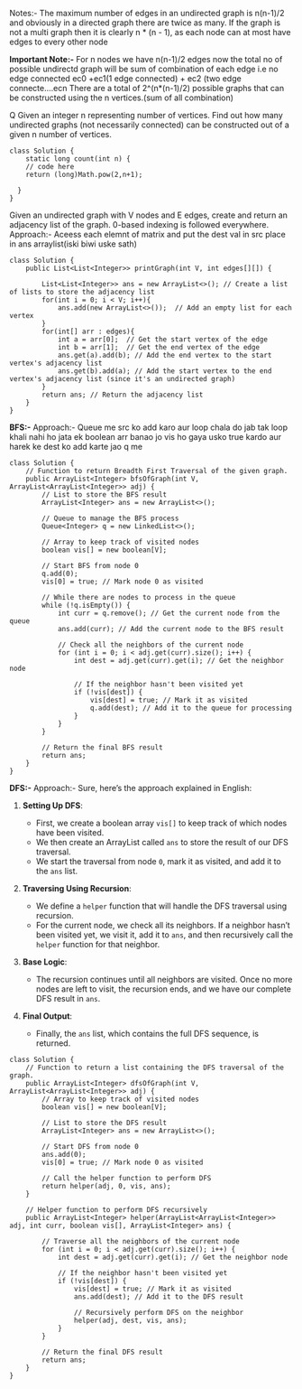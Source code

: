Notes:-
The maximum number of edges in an undirected graph is n(n-1)/2 and obviously in a directed graph there are twice as many. 
If the graph is not a multi graph then it is clearly n * (n - 1), as each node can at most have edges to every other node

**Important Note:-**
For n nodes we have  n(n-1)/2 edges now the total no of possible undirectd graph will be sum of combination of each edge i.e no edge connected ec0 +ec1(1 edge connected) + ec2 (two edge connecte....ecn 
There are a total of 2^(n*(n-1)/2) possible graphs that can be constructed using the n vertices.(sum of all combination)

Q Given an integer n representing number of vertices. Find out how many undirected graphs (not necessarily connected) can be constructed out of a given n number of vertices.
```
class Solution {
    static long count(int n) {
    // code here
    return (long)Math.pow(2,n+1);

  }
}
```
Given an undirected graph with V nodes and E edges, create and return an adjacency list of the graph. 0-based indexing is followed everywhere.
Approach:-
Aceess each elemnt of matrix and put the dest val in src place in ans arraylist(iski biwi uske sath)
```
class Solution {
    public List<List<Integer>> printGraph(int V, int edges[][]) {
        
        List<List<Integer>> ans = new ArrayList<>(); // Create a list of lists to store the adjacency list
        for(int i = 0; i < V; i++){
            ans.add(new ArrayList<>());  // Add an empty list for each vertex
        }
        for(int[] arr : edges){
            int a = arr[0];  // Get the start vertex of the edge
            int b = arr[1];  // Get the end vertex of the edge
            ans.get(a).add(b); // Add the end vertex to the start vertex's adjacency list
            ans.get(b).add(a); // Add the start vertex to the end vertex's adjacency list (since it's an undirected graph)
        }
        return ans; // Return the adjacency list
    }
}
```
**BFS:-**
Approach:-
Queue me src ko add karo aur loop chala do jab tak loop khali nahi ho jata 
ek boolean arr banao jo vis ho gaya usko true kardo
aur harek ke dest ko add karte jao q me
```
class Solution {
    // Function to return Breadth First Traversal of the given graph.
    public ArrayList<Integer> bfsOfGraph(int V, ArrayList<ArrayList<Integer>> adj) {
        // List to store the BFS result
        ArrayList<Integer> ans = new ArrayList<>();
        
        // Queue to manage the BFS process
        Queue<Integer> q = new LinkedList<>();
        
        // Array to keep track of visited nodes
        boolean vis[] = new boolean[V];
        
        // Start BFS from node 0
        q.add(0);
        vis[0] = true; // Mark node 0 as visited
        
        // While there are nodes to process in the queue
        while (!q.isEmpty()) {
            int curr = q.remove(); // Get the current node from the queue
            ans.add(curr); // Add the current node to the BFS result
            
            // Check all the neighbors of the current node
            for (int i = 0; i < adj.get(curr).size(); i++) {
                int dest = adj.get(curr).get(i); // Get the neighbor node
                
                // If the neighbor hasn't been visited yet
                if (!vis[dest]) {
                    vis[dest] = true; // Mark it as visited
                    q.add(dest); // Add it to the queue for processing
                }
            }
        }
        
        // Return the final BFS result
        return ans;  
    }
}
```
**DFS:-**
Approach:-
Sure, here’s the approach explained in English:

1. **Setting Up DFS**:
   - First, we create a boolean array `vis[]` to keep track of which nodes have been visited.
   - We then create an ArrayList called `ans` to store the result of our DFS traversal.
   - We start the traversal from node `0`, mark it as visited, and add it to the `ans` list.

2. **Traversing Using Recursion**:
   - We define a `helper` function that will handle the DFS traversal using recursion.
   - For the current node, we check all its neighbors. If a neighbor hasn’t been visited yet, we visit it, add it to `ans`, and then recursively call the `helper` function for that neighbor.

3. **Base Logic**:
   - The recursion continues until all neighbors are visited. Once no more nodes are left to visit, the recursion ends, and we have our complete DFS result in `ans`.

4. **Final Output**:
   - Finally, the `ans` list, which contains the full DFS sequence, is returned.
```
class Solution {
    // Function to return a list containing the DFS traversal of the graph.
    public ArrayList<Integer> dfsOfGraph(int V, ArrayList<ArrayList<Integer>> adj) {
        // Array to keep track of visited nodes
        boolean vis[] = new boolean[V];
        
        // List to store the DFS result
        ArrayList<Integer> ans = new ArrayList<>();
        
        // Start DFS from node 0
        ans.add(0);
        vis[0] = true; // Mark node 0 as visited
        
        // Call the helper function to perform DFS
        return helper(adj, 0, vis, ans);
    }
    
    // Helper function to perform DFS recursively
    public ArrayList<Integer> helper(ArrayList<ArrayList<Integer>> adj, int curr, boolean vis[], ArrayList<Integer> ans) {
        
        // Traverse all the neighbors of the current node
        for (int i = 0; i < adj.get(curr).size(); i++) {
            int dest = adj.get(curr).get(i); // Get the neighbor node
            
            // If the neighbor hasn't been visited yet
            if (!vis[dest]) {
                vis[dest] = true; // Mark it as visited
                ans.add(dest); // Add it to the DFS result
                
                // Recursively perform DFS on the neighbor
                helper(adj, dest, vis, ans);
            }
        }
        
        // Return the final DFS result
        return ans;
    }
}
```
